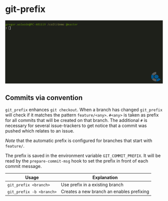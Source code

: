 # git-prefix

![demo](demo.gif)

## Commits via convention
`git_prefix` enhances `git checkout`. When a branch has changed `git_prefix` will check if it matches the pattern `feature/<any>`. `#<any>` is taken as prefix for all commits that will be created on that branch.
The additional `#` is necessary for several issue-trackers to get notice that a commit was pushed which relates to an issue.

*Note* that the automatic prefix is configured for branches that start with `feature/`.

The prefix is saved in the environment variable `GIT_COMMIT_PREFIX`. It will be read by the `prepare-commit-msg` hook to set the prefix in front of each commit message.

| Usage                    | Explanation                                |
|--------------------------|--------------------------------------------|
| `git_prefix <branch>`    | Use prefix in a existing branch            |
| `git_prefix -b <branch>` | Creates a new branch an enables prefixing  |
